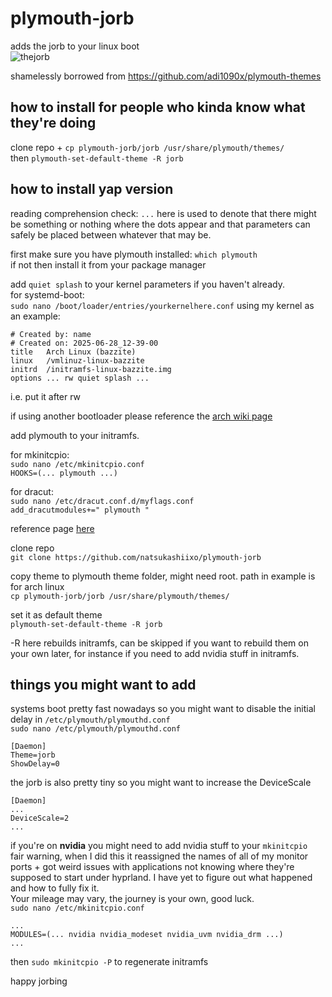 # plymouth-jorb

adds the jorb to your linux boot</br>
![thejorb](https://github.com/user-attachments/assets/73bfe2b1-c683-40c5-9680-5b251017b1d4)

shamelessly borrowed from https://github.com/adi1090x/plymouth-themes

## how to install for people who kinda know what they're doing
clone repo + `cp plymouth-jorb/jorb /usr/share/plymouth/themes/`</br>
then `plymouth-set-default-theme -R jorb`</br>

## how to install yap version

reading comprehension check: `...` here is used to denote that there might be something or nothing where the dots appear and that parameters can safely be placed between whatever that may be.

first make sure you have plymouth installed: `which plymouth`</br>
if not then install it from your package manager</br>

add `quiet splash` to your kernel parameters if you haven't already.</br>
for systemd-boot:</br>
```sudo nano /boot/loader/entries/yourkernelhere.conf```
using my kernel as an example:</br>
```
# Created by: name
# Created on: 2025-06-28_12-39-00
title   Arch Linux (bazzite)
linux   /vmlinuz-linux-bazzite
initrd  /initramfs-linux-bazzite.img
options ... rw quiet splash ...
```
i.e. put it after rw

if using another bootloader please reference the [arch wiki page](https://wiki.archlinux.org/title/Kernel_parameters)

add plymouth to your initramfs.</br>

for mkinitcpio:</br>
`sudo nano /etc/mkinitcpio.conf`</br>
`HOOKS=(... plymouth ...)`</br>

for dracut:</br>
`sudo nano /etc/dracut.conf.d/myflags.conf`</br>
`add_dracutmodules+=" plymouth "`</br>

reference page [here](https://wiki.archlinux.org/title/Plymouth)</br>

clone repo</br>
`git clone https://github.com/natsukashiixo/plymouth-jorb`</br>

copy theme to plymouth theme folder, might need root. path in example is for arch linux</br>
`cp plymouth-jorb/jorb /usr/share/plymouth/themes/`</br>

set it as default theme</br>
`plymouth-set-default-theme -R jorb`</br>

-R here rebuilds initramfs, can be skipped if you want to rebuild them on your own later, for instance if you need to add nvidia stuff in initramfs.</br>

## things you might want to add
systems boot pretty fast nowadays so you might want to disable the initial delay in `/etc/plymouth/plymouthd.conf`</br>
`sudo nano /etc/plymouth/plymouthd.conf`</br>
```
[Daemon]
Theme=jorb
ShowDelay=0
```
the jorb is also pretty tiny so you might want to increase the DeviceScale</br>
```
[Daemon]
...
DeviceScale=2
...
```


if you're on **nvidia** you might need to add nvidia stuff to your `mkinitcpio`</br>
fair warning, when I did this it reassigned the names of all of my monitor ports + got weird issues with applications not knowing where they're supposed to start under hyprland. I have yet to figure out what happened and how to fully fix it.</br> 
Your mileage may vary, the journey is your own, good luck.</br>
`sudo nano /etc/mkinitcpio.conf`</br>
```
...
MODULES=(... nvidia nvidia_modeset nvidia_uvm nvidia_drm ...)
...
```
then `sudo mkinitcpio -P` to regenerate initramfs</br>

happy jorbing
